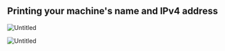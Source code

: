 ## Printing your machine's name and IPv4 address

![Untitled](https://user-images.githubusercontent.com/47218652/60991844-eba87200-a310-11e9-8b61-f7c9f8f094c8.png)


![Untitled](https://user-images.githubusercontent.com/47218652/60992608-789ffb00-a312-11e9-8dd8-814ee9bac7c8.png)
